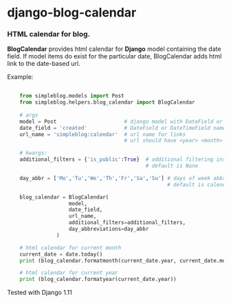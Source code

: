 # django-blog-calendar
### HTML calendar for blog.


**BlogCalendar** provides html calendar for **Django** model containing
the date field. If model items do exist for the particular date,
BlogCalendar adds html link to the date-based url.


Example:
```python
    
    from simpleblog.models import Post
    from simpleblog.helpers.blog_calendar import BlogCalendar
    
    # args
    model = Post                      # django model with DateField or DateTimeField
    date_field = 'created'            # DateField or DateTimeField name in the model
    url_name = 'simpleblog:calendar'  # url name for links
                                      # url should have <year> <month> and <day> parameters

    # kwargs:
    additional_filters = {'is_public':True}  # additional filtering instructions
                                             # default is None

    day_abbr = ['Mo','Tu','We','Th','Fr','Sa','Su'] # days of week abbreviations
                                                    # default is calendar.day_abbr from python calendar module

    blog_calendar = BlogCalendar(
                    model,
                    date_field,
                    url_name,
                    additional_filters=additional_filters,
                    day_abbreviations=day_abbr
                )

    # html calendar for current month
    current_date = date.today()
    print (blog_calendar.formatmonth(current_date.year, current_date.month))

    # html calendar for current year
    print (blog_calendar.formatyear(current_date.year))
```
Tested with Django 1.11
